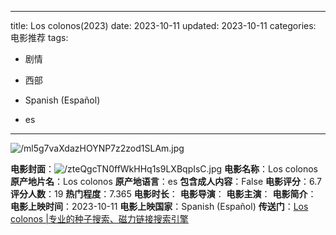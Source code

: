 
---
title: Los colonos(2023)
date: 2023-10-11
updated: 2023-10-11
categories: 电影推荐
tags:

- 剧情
- 西部

- Spanish (Español)
- es
---

<img src="https://image.tmdb.org/t/p/original/ml5g7vaXdazHOYNP7z2zod1SLAm.jpg" alt="/ml5g7vaXdazHOYNP7z2zod1SLAm.jpg" title="/ml5g7vaXdazHOYNP7z2zod1SLAm.jpg">

**电影封面**：<img src="https://image.tmdb.org/t/p/w200/zteQgcTN0ffWkHHq1s9LXBqpIsC.jpg" alt="/zteQgcTN0ffWkHHq1s9LXBqpIsC.jpg" title="/zteQgcTN0ffWkHHq1s9LXBqpIsC.jpg">
**电影名称**：Los colonos
**原产地片名**：Los colonos
**原产地语言**：es
**包含成人内容**：False
**电影评分**：6.7
**评分人数**：19
**热门程度**：7.365
**电影时长**：
**电影导演**：
**电影主演**：
**电影简介**：
**电影上映时间**：2023-10-11
**电影上映国家**：Spanish (Español)
**传送门**：[Los colonos |专业的种子搜索、磁力链接搜索引擎](https://movie.amd794.com:2083/?search=Los%20colonos&ordering=&mode=match_phrase&page_size=10&page=1)

